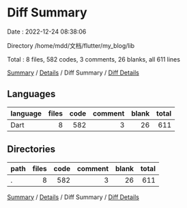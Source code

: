 # Diff Summary

Date : 2022-12-24 08:38:06

Directory /home/mdd/文档/flutter/my_blog/lib

Total : 8 files,  582 codes, 3 comments, 26 blanks, all 611 lines

[Summary](results.md) / [Details](details.md) / Diff Summary / [Diff Details](diff-details.md)

## Languages
| language | files | code | comment | blank | total |
| :--- | ---: | ---: | ---: | ---: | ---: |
| Dart | 8 | 582 | 3 | 26 | 611 |

## Directories
| path | files | code | comment | blank | total |
| :--- | ---: | ---: | ---: | ---: | ---: |
| . | 8 | 582 | 3 | 26 | 611 |

[Summary](results.md) / [Details](details.md) / Diff Summary / [Diff Details](diff-details.md)